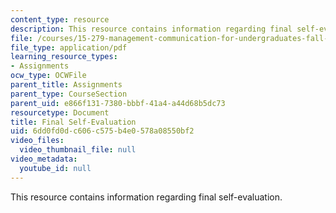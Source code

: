 ```yaml
---
content_type: resource
description: This resource contains information regarding final self-evaluation.
file: /courses/15-279-management-communication-for-undergraduates-fall-2012/6dd0fd0dc606c575b4e0578a08550bf2_MIT15_279F12_eval_final.pdf
file_type: application/pdf
learning_resource_types:
- Assignments
ocw_type: OCWFile
parent_title: Assignments
parent_type: CourseSection
parent_uid: e866f131-7380-bbbf-41a4-a44d68b5dc73
resourcetype: Document
title: Final Self-Evaluation
uid: 6dd0fd0d-c606-c575-b4e0-578a08550bf2
video_files:
  video_thumbnail_file: null
video_metadata:
  youtube_id: null
---
```

This resource contains information regarding final self-evaluation.


